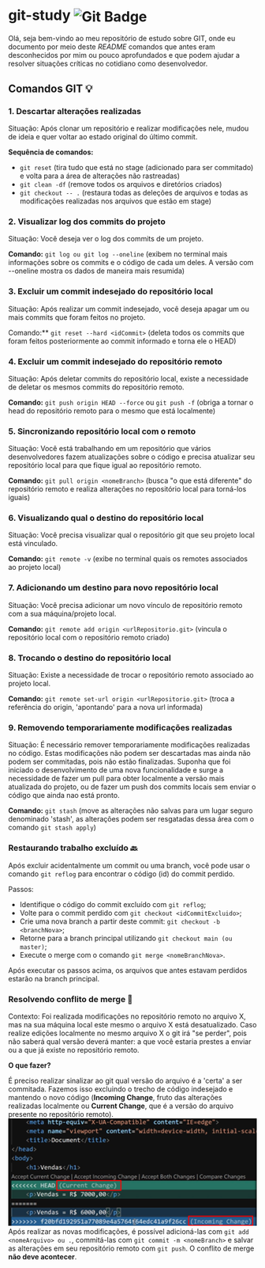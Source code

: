 # git-study <img align="center" src="https://img.shields.io/badge/git-%23F05033.svg?style=for-the-badge&logo=git&logoColor=white" alt="Git Badge">

Olá, seja bem-vindo ao meu repositório de estudo sobre GIT, onde eu documento por meio deste _README_ comandos que antes eram desconhecidos por mim ou pouco aprofundados e que podem ajudar a resolver situações críticas no cotidiano como desenvolvedor.

## Comandos GIT 💡

### 1. Descartar alterações realizadas

Situação: Após clonar um repositório e realizar modificações nele, mudou de ideia e quer voltar ao estado original do último commit.

**Sequência de comandos:** 

- ```git reset``` (tira tudo que está no stage (adicionado para ser commitado) e volta para a área de alterações não rastreadas)
- ```git clean -df``` (remove todos os arquivos e diretórios criados)
- ```git checkout -- .``` (restaura todas as deleções de arquivos e todas as modificações realizadas nos arquivos que estão em stage)

### 2. Visualizar log dos commits do projeto

Situação: Você deseja ver o log dos commits de um projeto.

**Comando:** ```git log ou git log --oneline``` (exibem no terminal mais informações sobre os commits e o código de cada um deles. A versão com --oneline mostra os dados de maneira mais resumida)

### 3. Excluir um commit indesejado do repositório local

Situação: Após realizar um commit indesejado, você deseja apagar um ou mais commits que foram feitos no projeto.

Comando:** ```git reset --hard <idCommit>``` (deleta todos os commits que foram feitos posteriormente ao commit informado e torna ele o HEAD)

### 4. Excluir um commit indesejado do repositório remoto

Situação: Após deletar commits do repositório local, existe a necessidade de deletar os mesmos commits do repositório remoto.

**Comando:** ```git push origin HEAD --force``` ou ```git push -f``` (obriga a tornar o head do repositório remoto para o mesmo que está localmente)

### 5. Sincronizando repositório local com o remoto

Situação: Você está trabalhando em um repositório que vários desenvolvedores fazem atualizações sobre o código e precisa atualizar seu repositório local para que fique igual ao repositório remoto.

**Comando:** ```git pull origin <nomeBranch>``` (busca "o que está diferente" do repositório remoto e realiza alterações no repositório local para torná-los iguais)

### 6. Visualizando qual o destino do repositório local

Situação: Você precisa visualizar qual o repositório git que seu projeto local está vinculado.

**Comando:** ``git remote -v`` (exibe no terminal quais os remotes associados ao projeto local)

### 7. Adicionando um destino para novo repositório local

Situação: Você precisa adicionar um novo vínculo de repositório remoto com a sua máquina/projeto local.

**Comando:** ```git remote add origin <urlRepositorio.git>``` (vincula o repositório local com o repositório remoto criado)

### 8. Trocando o destino do repositório local

Situação: Existe a necessidade de trocar o repositório remoto associado ao projeto local.

**Comando:** ``git remote set-url origin <urlRepositorio.git>`` (troca a referência do origin, 'apontando' para a nova url informada)

### 9. Removendo temporariamente modificações realizadas

Situação: É necessário remover temporariamente modificações realizadas no código. Estas modificações não podem ser descartadas mas ainda não podem ser commitadas, pois não estão finalizadas. Suponha que foi iniciado o desenvolvimento de uma nova funcionalidade e surge a necessidade de fazer um pull para obter localmente a versão mais atualizada do projeto, ou de fazer um push dos commits locais sem enviar o código que ainda nao está pronto.

**Comando:** ``git stash`` (move as alterações não salvas para um lugar seguro denominado 'stash', as alterações podem ser resgatadas dessa área com o comando ``git stash apply``)

### Restaurando trabalho excluído 🔙

Após excluir acidentalmente um commit ou uma branch, você pode usar o comando `git reflog` para encontrar o código (id) do commit perdido. 

Passos:

- Identifique o código do commit excluído com ``git reflog``;
- Volte para o commit perdido com ``git checkout <idCommitExcluido>``;
- Crie uma nova branch a partir deste commit: ``git checkout -b <branchNova>``;
- Retorne para a branch principal utilizando ``git checkout main (ou master)``;
- Execute o merge com o comando ``git merge <nomeBranchNova>``.

Após executar os passos acima, os arquivos que antes estavam perdidos estarão na branch principal.

### Resolvendo conflito de merge 🧠

Contexto: Foi realizada modificações no repositório remoto no arquivo X, mas na sua máquina local este mesmo o arquivo X está desatualizado. Caso realize edições localmente no mesmo arquivo X o git irá "se perder", pois não saberá qual versão deverá manter: a que você estaria prestes a enviar ou a que já existe no repositório remoto.

**O que fazer?**

É preciso realizar sinalizar ao git qual versão do arquivo é a 'certa' a ser commitada. Fazemos isso excluindo o trecho de código indesejado e mantendo o novo código (**Incoming Change**, fruto das alterações realizadas localmente ou **Current Change**, que é a versão do arquivo presente no repositório remoto).
![teste](./imagens/image.png)
Após realizar as novas modificações, é possível adicioná-las com ``git add <nomeArquivo> ou .``, commitá-las com ``git commit -m <nomeBranch>`` e salvar as alterações em seu repositório remoto com ``git push``. O conflito de merge **não deve acontecer**.